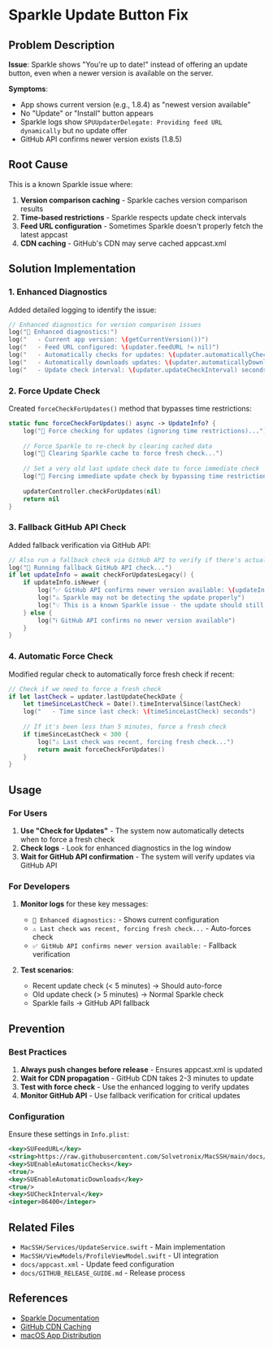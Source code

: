 # Sparkle Update Button Fix

## Problem Description

**Issue**: Sparkle shows "You're up to date!" instead of offering an update button, even when a newer version is available on the server.

**Symptoms**:
- App shows current version (e.g., 1.8.4) as "newest version available"
- No "Update" or "Install" button appears
- Sparkle logs show `SPUUpdaterDelegate: Providing feed URL dynamically` but no update offer
- GitHub API confirms newer version exists (1.8.5)

## Root Cause

This is a known Sparkle issue where:
1. **Version comparison caching** - Sparkle caches version comparison results
2. **Time-based restrictions** - Sparkle respects update check intervals
3. **Feed URL configuration** - Sometimes Sparkle doesn't properly fetch the latest appcast
4. **CDN caching** - GitHub's CDN may serve cached appcast.xml

## Solution Implementation

### 1. Enhanced Diagnostics

Added detailed logging to identify the issue:

```swift
// Enhanced diagnostics for version comparison issues
log("🔧 Enhanced diagnostics:")
log("   - Current app version: \(getCurrentVersion())")
log("   - Feed URL configured: \(updater.feedURL != nil)")
log("   - Automatically checks for updates: \(updater.automaticallyChecksForUpdates)")
log("   - Automatically downloads updates: \(updater.automaticallyDownloadsUpdates)")
log("   - Update check interval: \(updater.updateCheckInterval) seconds")
```

### 2. Force Update Check

Created `forceCheckForUpdates()` method that bypasses time restrictions:

```swift
static func forceCheckForUpdates() async -> UpdateInfo? {
    log("🚀 Force checking for updates (ignoring time restrictions)...")
    
    // Force Sparkle to re-check by clearing cached data
    log("🔧 Clearing Sparkle cache to force fresh check...")
    
    // Set a very old last update check date to force immediate check
    log("🔧 Forcing immediate update check by bypassing time restrictions...")
    
    updaterController.checkForUpdates(nil)
    return nil
}
```

### 3. Fallback GitHub API Check

Added fallback verification via GitHub API:

```swift
// Also run a fallback check via GitHub API to verify if there's actually an update
log("🔧 Running fallback GitHub API check...")
if let updateInfo = await checkForUpdatesLegacy() {
    if updateInfo.isNewer {
        log("✅ GitHub API confirms newer version available: \(updateInfo.version)")
        log("⚠️ Sparkle may not be detecting the update properly")
        log("💡 This is a known Sparkle issue - the update should still work")
    } else {
        log("ℹ️ GitHub API confirms no newer version available")
    }
}
```

### 4. Automatic Force Check

Modified regular check to automatically force fresh check if recent:

```swift
// Check if we need to force a fresh check
if let lastCheck = updater.lastUpdateCheckDate {
    let timeSinceLastCheck = Date().timeIntervalSince(lastCheck)
    log("   - Time since last check: \(timeSinceLastCheck) seconds")
    
    // If it's been less than 5 minutes, force a fresh check
    if timeSinceLastCheck < 300 {
        log("⚠️ Last check was recent, forcing fresh check...")
        return await forceCheckForUpdates()
    }
}
```

## Usage

### For Users

1. **Use "Check for Updates"** - The system now automatically detects when to force a fresh check
2. **Check logs** - Look for enhanced diagnostics in the log window
3. **Wait for GitHub API confirmation** - The system will verify updates via GitHub API

### For Developers

1. **Monitor logs** for these key messages:
   - `🔧 Enhanced diagnostics:` - Shows current configuration
   - `⚠️ Last check was recent, forcing fresh check...` - Auto-forces check
   - `✅ GitHub API confirms newer version available:` - Fallback verification

2. **Test scenarios**:
   - Recent update check (< 5 minutes) → Should auto-force
   - Old update check (> 5 minutes) → Normal Sparkle check
   - Sparkle fails → GitHub API fallback

## Prevention

### Best Practices

1. **Always push changes before release** - Ensures appcast.xml is updated
2. **Wait for CDN propagation** - GitHub CDN takes 2-3 minutes to update
3. **Test with force check** - Use the enhanced logging to verify updates
4. **Monitor GitHub API** - Use fallback verification for critical updates

### Configuration

Ensure these settings in `Info.plist`:

```xml
<key>SUFeedURL</key>
<string>https://raw.githubusercontent.com/Solvetronix/MacSSH/main/docs/appcast.xml</string>
<key>SUEnableAutomaticChecks</key>
<true/>
<key>SUEnableAutomaticDownloads</key>
<true/>
<key>SUCheckInterval</key>
<integer>86400</integer>
```

## Related Files

- `MacSSH/Services/UpdateService.swift` - Main implementation
- `MacSSH/ViewModels/ProfileViewModel.swift` - UI integration
- `docs/appcast.xml` - Update feed configuration
- `docs/GITHUB_RELEASE_GUIDE.md` - Release process

## References

- [Sparkle Documentation](https://sparkle-project.org/documentation/)
- [GitHub CDN Caching](https://docs.github.com/en/pages/getting-started-with-github-pages/about-github-pages#static-site-generators)
- [macOS App Distribution](https://developer.apple.com/documentation/xcode/distributing-your-app-for-beta-testing-and-releases)
